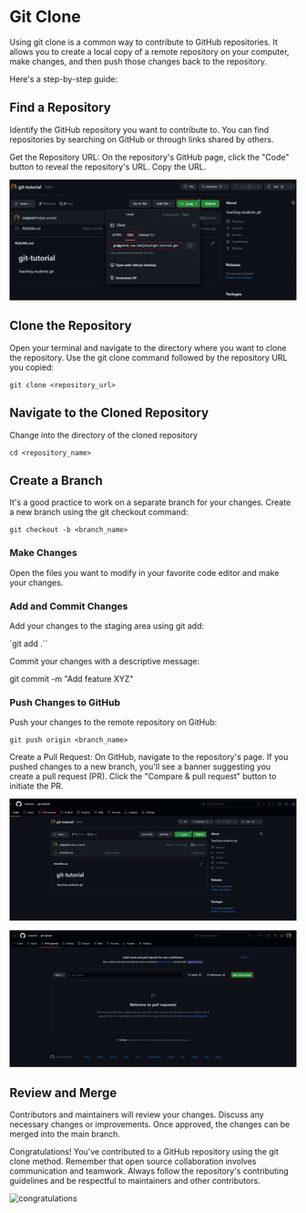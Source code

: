 # Git Clone

Using git clone is a common way to contribute to GitHub repositories. It allows you to create a local copy of a remote repository on your computer, make changes, and then push those changes back to the repository. 

Here's a step-by-step guide:

## Find a Repository
Identify the GitHub repository you want to contribute to. You can find repositories by searching on GitHub or through links shared by others.

Get the Repository URL:
On the repository's GitHub page, click the "Code" button to reveal the repository's URL. Copy the URL.

![code](./images/code.png)

## Clone the Repository

Open your terminal and navigate to the directory where you want to clone the repository. Use the git clone command followed by the repository URL you copied:

```
git clone <repository_url>

```
## Navigate to the Cloned Repository 

Change into the directory of the cloned repository

```
cd <repository_name>

```
## Create a Branch

It's a good practice to work on a separate branch for your changes. Create a new branch using the git checkout command:

```
git checkout -b <branch_name>

```
### Make Changes

Open the files you want to modify in your favorite code editor and make your changes.

### Add and Commit Changes

Add your changes to the staging area using git add:

`git add .``

Commit your changes with a descriptive message:

git commit -m "Add feature XYZ"

### Push Changes to GitHub

Push your changes to the remote repository on GitHub:

```
git push origin <branch_name>

```

Create a Pull Request:
On GitHub, navigate to the repository's page. If you pushed changes to a new branch, you'll see a banner suggesting you create a pull request (PR). Click the "Compare & pull request" button to initiate the PR.


![pull](./images/pull.png)

![pull](./images/new-pull.png)

## Review and Merge

Contributors and maintainers will review your changes. Discuss any necessary changes or improvements. Once approved, the changes can be merged into the main branch.

Congratulations! You've contributed to a GitHub repository using the git clone method. Remember that open source collaboration involves communication and teamwork. Always follow the repository's contributing guidelines and be respectful to maintainers and other contributors.


![congratulations](https://media.giphy.com/media/BPJmthQ3YRwD6QqcVD/giphy.gif)





